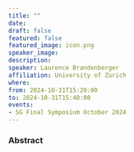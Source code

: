 ```yaml
---
title: ""
date:
draft: false
featured: false
featured_image: icon.png
speaker_image:
description:
speaker: Laurence Brandenberger
affiliation: University of Zurich
where:
from: 2024-10-31T15:20:00
to: 2024-10-31T15:40:00
events:
- SG Final Symposium October 2024 
---
```



### Abstract

